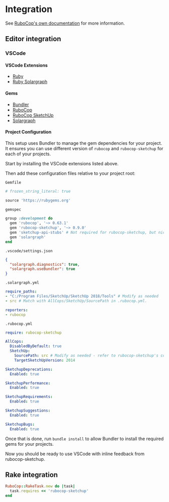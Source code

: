 # Integration

See [RuboCop's own documentation](https://docs.rubocop.org/en/latest/integration_with_other_tools/) for more information.

## Editor integration

### VSCode

#### VSCode Extensions

- [Ruby](https://marketplace.visualstudio.com/items?itemName=rebornix.Ruby)
- [Ruby Solargraph](https://marketplace.visualstudio.com/items?itemName=castwide.solargraph)

#### Gems

- [Bundler](https://rubygems.org/gems/bundler)
- [RuboCop](https://rubygems.org/gems/rubocop)
- [RuboCop SketchUp](https://rubygems.org/gems/rubocop-sketchup)
- [Solargraph](https://rubygems.org/gems/solargraph)

#### Project Configuration

This setup uses Bundler to manage the gem dependencies for your project. It ensures you can use different version of `rubocop` and `rubocop-sketchup` for each of your projects.

Start by installing the VSCode extensions listed above.

Then add these configuration files relative to your project root:

`Gemfile`

```ruby
# frozen_string_literal: true

source 'https://rubygems.org'

gemspec

group :development do
  gem 'rubocop', '~> 0.63.1'
  gem 'rubocop-sketchup', '~> 0.9.0'
  gem 'sketchup-api-stubs' # Not required for rubocop-sketchup, but nice to have
  gem 'solargraph'
end

```

`.vscode/settings.json`

```json
{
  "solargraph.diagnostics": true,
  "solargraph.useBundler": true
}
```

`.solargraph.yml`

```yml
require_paths:
- "C:/Program Files/SketchUp/SketchUp 2018/Tools" # Modify as needed
- src # Match with AllCops/SketchUp/SourcePath in .rubocop.yml.

reporters:
- rubocop
```

`.rubocop.yml`

```yml
require: rubocop-sketchup

AllCops:
  DisabledByDefault: true
  SketchUp:
    SourcePath: src # Modify as needed - refer to rubocop-sketchup's configuration
    TargetSketchUpVersion: 2014

SketchupDeprecations:
  Enabled: true

SketchupPerformance:
  Enabled: true

SketchupRequirements:
  Enabled: true

SketchupSuggestions:
  Enabled: true

SketchupBugs:
  Enabled: true
```

Once that is done, run `bundle install` to allow Bundler to install the required gems for your projects.

Now you should be ready to use VSCode with inline feedback from rubocop-sketchup.

## Rake integration

```ruby
RuboCop::RakeTask.new do |task|
  task.requires << 'rubocop-sketchup'
end
```
